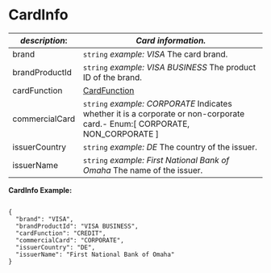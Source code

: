 
# CardInfo

| *description*:   | *Card information.*|
|----|----|
| brand |    ``` string ```  *example: VISA* The card brand.|
| brandProductId |    ``` string ```  *example: VISA BUSINESS* The product ID of the brand.|
| cardFunction | [CardFunction](?path=docs/schemas-md/CardFunction.md)|
| commercialCard |    ``` string ```  *example: CORPORATE* Indicates whether it is a corporate or non-corporate card.- Enum:[ CORPORATE, NON_CORPORATE ]|
| issuerCountry |    ``` string ```  *example: DE* The country of the issuer.|
| issuerName |    ``` string ```  *example: First National Bank of Omaha* The name of the issuer.|

**CardInfo Example:**

```{r}

{
  "brand": "VISA",
  "brandProductId": "VISA BUSINESS",
  "cardFunction": "CREDIT",
  "commercialCard": "CORPORATE",
  "issuerCountry": "DE",
  "issuerName": "First National Bank of Omaha"
}
```  
  

